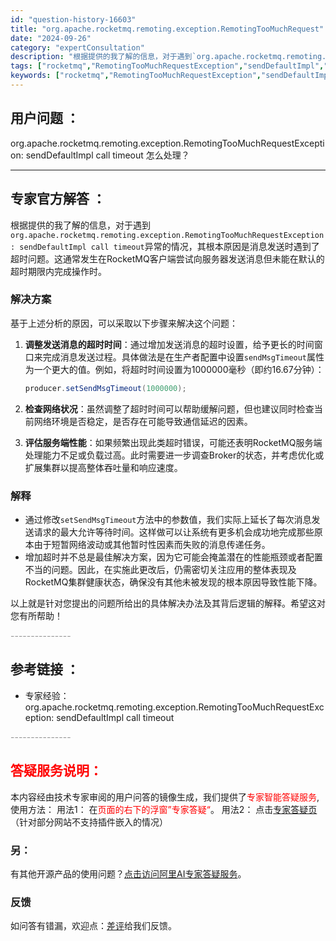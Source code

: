 ```yaml
---
id: "question-history-16603"
title: "org.apache.rocketmq.remoting.exception.RemotingTooMuchRequest"
date: "2024-09-26"
category: "expertConsultation"
description: "根据提供的我了解的信息，对于遇到`org.apache.rocketmq.remoting.exception.RemotingTooMuchRequestException: sendDefaultImpl call timeout`异常的情况，其根本原因是消息发送时遇到了超时问题。这通常发生在R"
tags: ["rocketmq","RemotingTooMuchRequestException","sendDefaultImpl","call","timeout","处理"]
keywords: ["rocketmq","RemotingTooMuchRequestException","sendDefaultImpl","call","timeout","处理"]
---
```


## 用户问题 ： 
 org.apache.rocketmq.remoting.exception.RemotingTooMuchRequestException: sendDefaultImpl call timeout 怎么处理？  

---------------
## 专家官方解答 ：

根据提供的我了解的信息，对于遇到`org.apache.rocketmq.remoting.exception.RemotingTooMuchRequestException: sendDefaultImpl call timeout`异常的情况，其根本原因是消息发送时遇到了超时问题。这通常发生在RocketMQ客户端尝试向服务器发送消息但未能在默认的超时期限内完成操作时。

### 解决方案

基于上述分析的原因，可以采取以下步骤来解决这个问题：

1. **调整发送消息的超时时间**：通过增加发送消息的超时设置，给予更长的时间窗口来完成消息发送过程。具体做法是在生产者配置中设置`sendMsgTimeout`属性为一个更大的值。例如，将超时时间设置为1000000毫秒（即约16.67分钟）：
   ```java
   producer.setSendMsgTimeout(1000000);
   ```
   
2. **检查网络状况**：虽然调整了超时时间可以帮助缓解问题，但也建议同时检查当前网络环境是否稳定，是否存在可能导致通信延迟的因素。

3. **评估服务端性能**：如果频繁出现此类超时错误，可能还表明RocketMQ服务端处理能力不足或负载过高。此时需要进一步调查Broker的状态，并考虑优化或扩展集群以提高整体吞吐量和响应速度。

### 解释

- 通过修改`setSendMsgTimeout`方法中的参数值，我们实际上延长了每次消息发送请求的最大允许等待时间。这样做可以让系统有更多机会成功地完成那些原本由于短暂网络波动或其他暂时性因素而失败的消息传递任务。
- 增加超时并不总是最佳解决方案，因为它可能会掩盖潜在的性能瓶颈或者配置不当的问题。因此，在实施此更改后，仍需密切关注应用的整体表现及RocketMQ集群健康状态，确保没有其他未被发现的根本原因导致性能下降。

以上就是针对您提出的问题所给出的具体解决办法及其背后逻辑的解释。希望这对您有所帮助！


<font color="#949494">---------------</font> 


## 参考链接 ：

* 专家经验：org.apache.rocketmq.remoting.exception.RemotingTooMuchRequestException: sendDefaultImpl call timeout 


 <font color="#949494">---------------</font> 
 


## <font color="#FF0000">答疑服务说明：</font> 

本内容经由技术专家审阅的用户问答的镜像生成，我们提供了<font color="#FF0000">专家智能答疑服务</font>,使用方法：
用法1： 在<font color="#FF0000">页面的右下的浮窗”专家答疑“</font>。
用法2： 点击[专家答疑页](https://answer.opensource.alibaba.com/docs/intro)（针对部分网站不支持插件嵌入的情况）
### 另：


有其他开源产品的使用问题？[点击访问阿里AI专家答疑服务](https://answer.opensource.alibaba.com/docs/intro)。
### 反馈
如问答有错漏，欢迎点：[差评](https://ai.nacos.io/user/feedbackByEnhancerGradePOJOID?enhancerGradePOJOId=17271)给我们反馈。
